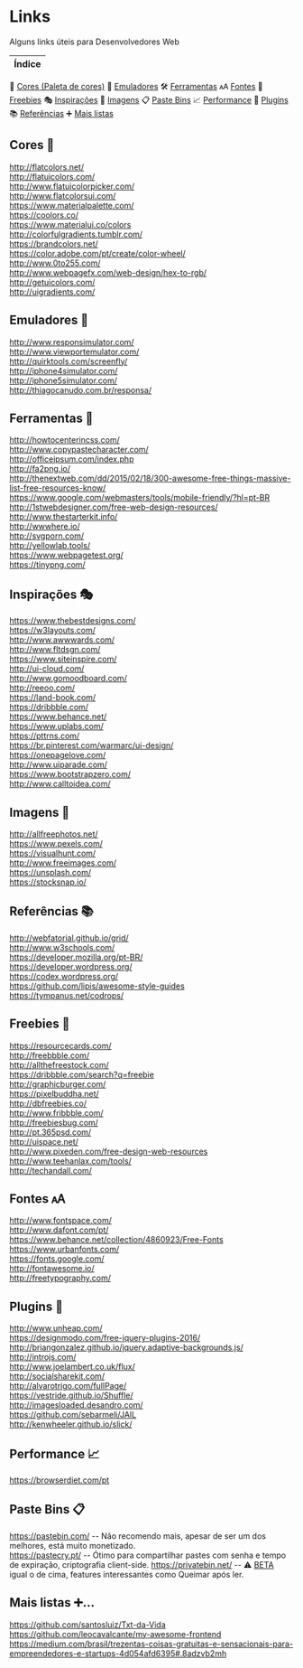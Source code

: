 # Links
Alguns links úteis para Desenvolvedores Web

|Índice|
|------|
 🎨 [Cores (Paleta de cores)](#Cores-) 
 📱 [Emuladores](#Emuladores-) 
 🛠️ [Ferramentas](#Ferramentas-)
 🗚 [Fontes](#Fontes-)
 💸 [Freebies](#Freebies-)
 🎭 [Inspirações](#Inspirações-)
 📸 [Imagens](#Imagens-)
 📋 [Paste Bins](#Paste-bins-)
 📈 [Performance](#Performance-)
 🔌 [Plugins](#Plugins-)
 📚 [Referências](#Referências-)
 ➕ [Mais listas](#Mais-listas-)


    
## Cores 🎨

http://flatcolors.net/    
http://flatuicolors.com/   
http://www.flatuicolorpicker.com/   
http://www.flatcolorsui.com/   
https://www.materialpalette.com/   
https://coolors.co/   
https://www.materialui.co/colors   
http://colorfulgradients.tumblr.com/   
https://brandcolors.net/    
https://color.adobe.com/pt/create/color-wheel/   
http://www.0to255.com/   
http://www.webpagefx.com/web-design/hex-to-rgb/   
http://getuicolors.com/   
http://uigradients.com/   

## Emuladores 📱
http://www.responsimulator.com/   
http://www.viewportemulator.com/   
http://quirktools.com/screenfly/   
http://iphone4simulator.com/   
http://iphone5simulator.com/   
http://thiagocanudo.com.br/responsa/   

## Ferramentas 🔨 
http://howtocenterincss.com/   
http://www.copypastecharacter.com/   
http://officeipsum.com/index.php   
http://fa2png.io/   
http://thenextweb.com/dd/2015/02/18/300-awesome-free-things-massive-list-free-resources-know/   
https://www.google.com/webmasters/tools/mobile-friendly/?hl=pt-BR   
http://1stwebdesigner.com/free-web-design-resources/   
http://www.thestarterkit.info/   
http://wwwhere.io/   
http://svgporn.com/   
http://yellowlab.tools/   
https://www.webpagetest.org/   
https://tinypng.com/   

## Inspirações 🎭
https://www.thebestdesigns.com/   
https://w3layouts.com/   
http://www.awwwards.com/   
http://www.fltdsgn.com/   
https://www.siteinspire.com/   
http://ui-cloud.com/   
http://www.gomoodboard.com/   
http://reeoo.com/   
https://land-book.com/   
https://dribbble.com/   
https://www.behance.net/   
https://www.uplabs.com/   
https://pttrns.com/   
https://br.pinterest.com/warmarc/ui-design/   
https://onepagelove.com/   
http://www.uiparade.com/   
https://www.bootstrapzero.com/   
http://www.calltoidea.com/   

## Imagens 📸
http://allfreephotos.net/   
https://www.pexels.com/   
https://visualhunt.com/   
http://www.freeimages.com/   
https://unsplash.com/   
https://stocksnap.io/   

## Referências 📚
http://webfatorial.github.io/grid/   
http://www.w3schools.com/   
https://developer.mozilla.org/pt-BR/   
https://developer.wordpress.org/   
https://codex.wordpress.org/   
https://github.com/lipis/awesome-style-guides   
https://tympanus.net/codrops/   

## Freebies 💸 
https://resourcecards.com/   
http://freebbble.com/   
http://allthefreestock.com/   
https://dribbble.com/search?q=freebie   
http://graphicburger.com/   
https://pixelbuddha.net/   
http://dbfreebies.co/   
http://www.fribbble.com/   
http://freebiesbug.com/   
http://pt.365psd.com/   
http://uispace.net/   
http://www.pixeden.com/free-design-web-resources   
http://www.teehanlax.com/tools/   
http://techandall.com/   

## Fontes 🗚
http://www.fontspace.com/   
http://www.dafont.com/pt/   
https://www.behance.net/collection/4860923/Free-Fonts   
https://www.urbanfonts.com/   
https://fonts.google.com/   
http://fontawesome.io/   
http://freetypography.com/   

## Plugins 🔌
http://www.unheap.com/   
https://designmodo.com/free-jquery-plugins-2016/   
http://briangonzalez.github.io/jquery.adaptive-backgrounds.js/   
http://introjs.com/   
http://www.joelambert.co.uk/flux/   
http://socialsharekit.com/   
http://alvarotrigo.com/fullPage/   
https://vestride.github.io/Shuffle/   
http://imagesloaded.desandro.com/   
https://github.com/sebarmeli/JAIL   
http://kenwheeler.github.io/slick/   

## Performance 📈 
https://browserdiet.com/pt   

## Paste Bins 📋
https://pastebin.com/ -- Não recomendo mais, apesar de ser um dos melhores, está muito monetizado.    
https://pastecry.pt/ -- Ótimo para compartilhar pastes com senha e tempo de expiração, criptografia client-side.
https://privatebin.net/ -- ⚠️ [BETA](https://privatebin.info/) igual o de cima, features interessantes como Queimar após ler.       

## Mais listas ➕...
https://github.com/santosluiz/Txt-da-Vida   
https://github.com/leocavalcante/my-awesome-frontend   
https://medium.com/brasil/trezentas-coisas-gratuitas-e-sensacionais-para-empreendedores-e-startups-4d054afd6395#.8adzvb2mh  


